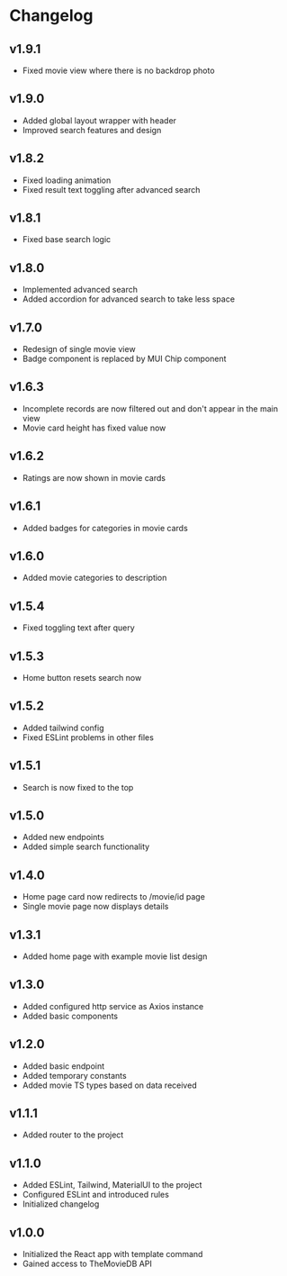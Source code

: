 # Changelog

## v1.9.1
- Fixed movie view where there is no backdrop photo

## v1.9.0
- Added global layout wrapper with header
- Improved search features and design

## v1.8.2
- Fixed loading animation
- Fixed result text toggling after advanced search

## v1.8.1
- Fixed base search logic

## v1.8.0
- Implemented advanced search
- Added accordion for advanced search to take less space

## v1.7.0
- Redesign of single movie view
- Badge component is replaced by MUI Chip component

## v1.6.3
- Incomplete records are now filtered out and don't appear in the main view
- Movie card height has fixed value now

## v1.6.2
- Ratings are now shown in movie cards

## v1.6.1
- Added badges for categories in movie cards

## v1.6.0
- Added movie categories to description

## v1.5.4
- Fixed toggling text after query

## v1.5.3
- Home button resets search now

## v1.5.2
- Added tailwind config
- Fixed ESLint problems in other files

## v1.5.1
- Search is now fixed to the top

## v1.5.0
- Added new endpoints
- Added simple search functionality

## v1.4.0
- Home page card now redirects to /movie/id page
- Single movie page now displays details

## v1.3.1
- Added home page with example movie list design

## v1.3.0
- Added configured http service as Axios instance
- Added basic components

## v1.2.0
- Added basic endpoint
- Added temporary constants
- Added movie TS types based on data received

## v1.1.1
- Added router to the project

## v1.1.0
- Added ESLint, Tailwind, MaterialUI to the project
- Configured ESLint and introduced rules
- Initialized changelog

## v1.0.0
- Initialized the React app with template command
- Gained access to TheMovieDB API
